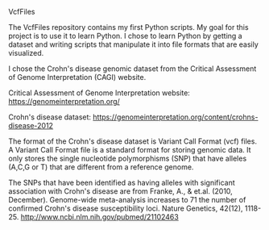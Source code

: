 VcfFiles

The VcfFiles repository contains my first Python scripts.  My goal for this project 
is to use it to learn Python. I chose to learn Python by getting a dataset and writing scripts 
that manipulate it into file formats that are easily visualized.  

I chose the Crohn's disease genomic dataset from the Critical Assessment of Genome Interpretation (CAGI)
website.  

Critical Assessment of Genome Interpretation website: https://genomeinterpretation.org/ 

Crohn's disease dataset: https://genomeinterpretation.org/content/crohns-disease-2012 

The format of the Crohn's disease dataset is Variant Call Format (vcf) files. A Variant Call Format file
is a standard format for storing genomic data. It only stores the single nucleotide polymorphisms (SNP)
that have alleles (A,C,G or T) that are different from a reference genome. 

The SNPs that have been identified as having alleles with significant association with Crohn's disease
are from Franke, A., & et.al. (2010, December). Genome-wide meta-analysis increases to 71 the number of 
confirmed Crohn's disease susceptibility loci. Nature Genetics, 42(12), 1118-25.
http://www.ncbi.nlm.nih.gov/pubmed/21102463 

